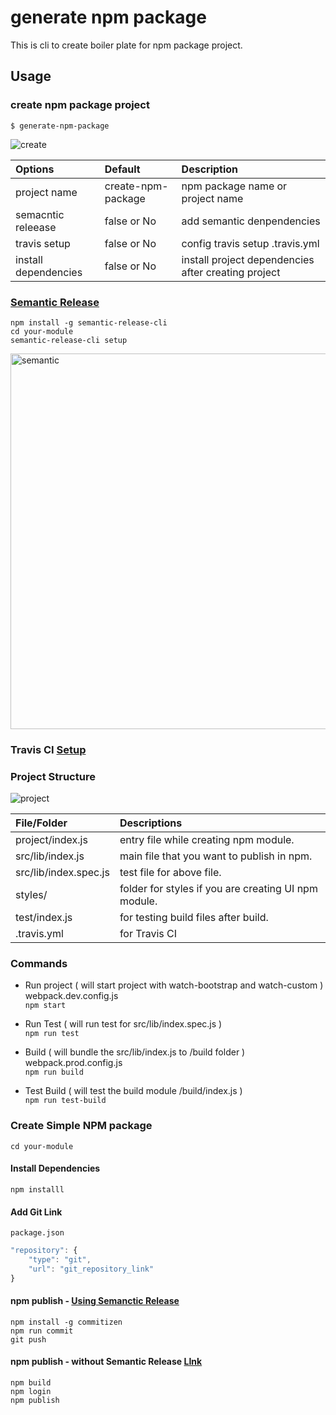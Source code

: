 # generate npm package
This is cli to create boiler plate for npm package project.

## Usage
### create npm package project
`$ generate-npm-package`

![create](https://user-images.githubusercontent.com/18716334/64155422-78c00100-ce52-11e9-94b5-273ecbca0366.png)

| Options               | Default               | Description                       |
| :---------            |:------------------    | :---------------------------      |
| project name          | create-npm-package    | npm package name or project name  |
| semacntic releease    | false or No           | add semantic denpendencies  |
| travis setup          | false or No           | config travis setup .travis.yml  |
| install dependencies  | false or No           | install project dependencies after creating project  |

### [Semantic Release](https://www.npmjs.com/package/semantic-release-cli)

```
npm install -g semantic-release-cli
cd your-module
semantic-release-cli setup
```
<img width="601" alt="semantic" src="https://user-images.githubusercontent.com/18716334/64156905-5ed3ed80-ce55-11e9-8a46-11818ad776ca.png">



### Travis CI  [Setup](https://github.com/marketplace/travis-ci/plan/MDIyOk1hcmtldHBsYWNlTGlzdGluZ1BsYW43MA==#pricing-and-setup)

### Project Structure
![project](https://user-images.githubusercontent.com/18716334/64142636-92e6e880-ce2c-11e9-925f-804bf8e86b36.png)


| File/Folder      | Descriptions |
| :--------- | :----- |
| project/index.js  | entry file while creating npm module. |
| src/lib/index.js     |   main file that you want to publish in npm. |
| src/lib/index.spec.js      |    test file for above file.|
| styles/ | folder for styles if you are creating UI npm module.|
| test/index.js | for testing build files after build. |
| .travis.yml | for Travis CI |

### Commands
- Run project ( will start project with watch-bootstrap and watch-custom ) webpack.dev.config.js </br>
`npm start`

- Run Test ( will run test for src/lib/index.spec.js ) </br>
`npm run test`

- Build ( will bundle the src/lib/index.js to /build folder ) webpack.prod.config.js </br>
`npm run build`

- Test Build ( will test the build module /build/index.js ) </br>
`npm run test-build`

### Create Simple NPM package
`cd your-module`

#### Install Dependencies
`npm installl`

#### Add Git Link 
`package.json`

```javascript
"repository": {
    "type": "git",
    "url": "git_repository_link"
}
```

#### npm publish - [Using Semanctic Release](https://www.npmjs.com/package/commitizen)
```
npm install -g commitizen
npm run commit
git push
```

#### npm publish - without Semantic Release [LInk](https://docs.npmjs.com/cli/publish)

```
npm build
npm login
npm publish
```